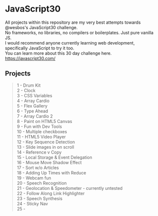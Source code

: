 # JavaScript30

All projects within this repository are my very best attempts towards @wesbos's JavaScript30 challenge.  
No frameworks, no libraries, no compilers or boilerplates. Just pure vanilla JS.  
I would recommend anyone currently learning web development, specifically JavaScript to try it too.   
You can learn more about this 30 day challenge here. https://javascript30.com/  

## Projects
>1 - Drum Kit  
>2 - Clock  
>3 - CSS Variables  
>4 - Array Cardio  
>5 - Flex Gallery  
>6 - Type Ahead  
>7 - Array Cardio 2  
>8 - Paint on HTML5 Canvas  
>9 - Fun with Dev Tools  
>10 - Multiple checkboxes  
>11 - HTML5 Video Player  
>12 - Key Sequence Detection  
>13 - Slide images in on scroll  
>14 - Reference v Copy  
>15 - Local Storage & Event Delegation  
>16 - Mouse Move Shadow Effect  
>17 - Sort w/o Articles  
>18 - Adding Up Times with Reduce  
>19 - Webcam fun  
>20 - Speech Recognition  
>21 - Geolocation & Speedometer - currently untested  
>22 - Follow Along Link Highlighter  
>23 - Speech Synthesis  
>24 - Sticky Nav  
>25 -  

